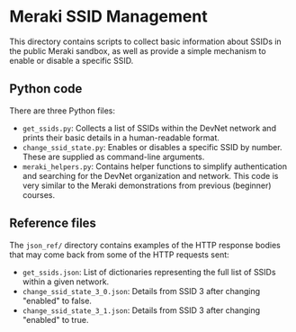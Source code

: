 # Meraki SSID Management
This directory contains scripts to collect basic information about
SSIDs in the public Meraki sandbox, as well as provide a simple mechanism
to enable or disable a specific SSID.

## Python code
There are three Python files:

  * `get_ssids.py`: Collects a list of SSIDs within the DevNet network
    and prints their basic details in a human-readable format.
  * `change_ssid_state.py`:  Enables or disables a specific SSID by number.
    These are supplied as command-line arguments.
  * `meraki_helpers.py`: Contains helper functions to simplify authentication
    and searching for the DevNet organization and network. This code is very
    similar to the Meraki demonstrations from previous (beginner) courses.

## Reference files
The `json_ref/` directory contains examples of the HTTP response bodies
that may come back from some of the HTTP requests sent:

  * `get_ssids.json`: List of dictionaries representing the full list of
    SSIDs within a given network.
  * `change_ssid_state_3_0.json`: Details from SSID 3 after changing
    "enabled" to false.
  * `change_ssid_state_3_1.json`: Details from SSID 3 after changing
    "enabled" to true.
